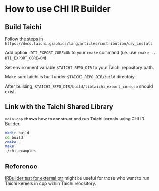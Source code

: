 # How to use CHI IR Builder

## Build Taichi

Follow the steps in `https://docs.taichi.graphics/lang/articles/contribution/dev_install`

Add option `-DTI_EXPORT_CORE=ON` to your `cmake` command (i.e. use `cmake .. DTI_EXPORT_CORE=ON`).

Set environment variable `$TAICHI_REPO_DIR` to your Taichi repository path.

Make sure taichi is built under `$TAICHI_REPO_DIR/build` directory.

After building, `$TAICHI_REPO_DIR/build/libtaichi_export_core.so` should exist.

## Link with the Taichi Shared Library

`main.cpp` shows how to construct and run Taichi kernels using CHI IR Builder.

```bash
mkdir build
cd build
cmake ..
make
./chi_examples
```

## Reference

[IRBuilder test for external ptr](https://github.com/taichi-dev/taichi/blob/master/tests/cpp/ir/ir_builder_test.cpp#L87-L119) might be useful for those who want to run Taichi kernels in cpp within Taichi repository.